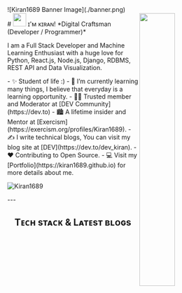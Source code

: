 <!--Banner--> ![Kiran1689 Banner Image](./banner.png) <!--Night Owl image--> <div> <img align="right" width="40%" src="https://owlbertsio-resized.s3.amazonaws.com/Popper.psd.full.png"> </div> <!--Header Name--> # <img src="https://emojis.slackmojis.com/emojis/images/1531849430/4246/blob-sunglasses.gif?1531849430" width="30"/> ɪ'ᴍ ᴋɪʀᴀɴ! *Digital Craftsman (Developer / Programmer)* <br /> <!--Start Intro--> <p align="left">I am a Full Stack Developer and Machine Learning Enthusiast with a huge love for Python, React.js, Node.js, Django, RDBMS, REST API and Data Visualization. </p> - ✨ Student of life :) - 🌱 I’m currently learning many things, I believe that everyday is a learning opportunity. - 💁‍♂️ Trusted member and Moderator at [DEV Community](https://dev.to) - 🏙 A lifetime insider and Mentor at [Exercism](https://exercism.org/profiles/Kiran1689). - ✍ I write technical blogs, You can visit my blog site at [DEV](https://dev.to/dev_kiran). - ❤ Contributing to Open Source. - 💻 Visit my [Portfolio](https://kiran1689.github.io) for more details about me. <!--End Intro--> <!--Profile Count Badge--> <p align="left"> <img src="https://komarev.com/ghpvc/?username=Kiran1689&label=Profile%20views&color=770677&style=for-the-badge&logo=star" alt="Kiran1689" style="padding-right:20px;" /> </p> --- <!--Languages and Tools Section--> <h2 align="center">Tᴇᴄʜ sᴛᴀᴄᴋ & Lᴀᴛᴇsᴛ ʙʟᴏɢs</h2> 

